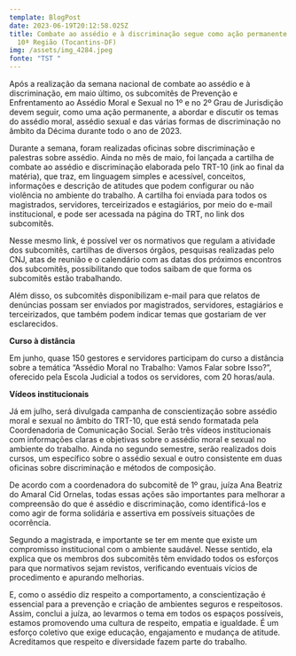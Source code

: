 ```yaml
---
template: BlogPost
date: 2023-06-19T20:12:58.025Z
title: Combate ao assédio e à discriminação segue como ação permanente do TRT da
  10ª Região (Tocantins-DF)
img: /assets/img_4284.jpeg
fonte: "TST "
---
```

Após a realização da semana nacional de combate ao assédio e à discriminação, em maio último, os subcomitês de Prevenção e Enfrentamento ao Assédio Moral e Sexual no 1º e no 2º Grau de Jurisdição devem seguir, como uma ação permanente, a abordar e discutir os temas do assédio moral, assédio sexual e das várias formas de discriminação no âmbito da Décima durante todo o ano de 2023.

Durante a semana, foram realizadas oficinas sobre discriminação e palestras sobre assédio. Ainda no mês de maio, foi lançada a cartilha de combate ao assédio e discriminação elaborada pelo TRT-10 (ink ao final da matéria), que traz, em linguagem simples e acessível, conceitos, informações e descrição de atitudes que podem configurar ou não violência no ambiente do trabalho. A cartilha foi enviada para todos os magistrados, servidores, terceirizados e estagiários, por meio do e-mail institucional, e pode ser acessada na página do TRT, no link dos subcomitês.

Nesse mesmo link, é possível ver os normativos que regulam a atividade dos subcomitês, cartilhas de diversos órgãos, pesquisas realizadas pelo CNJ, atas de reunião e o calendário com as datas dos próximos encontros dos subcomitês, possibilitando que todos saibam de que forma os subcomitês estão trabalhando.

Além disso, os subcomitês disponibilizam e-mail para que relatos de denúncias possam ser enviados por magistrados, servidores, estagiários e terceirizados, que também podem indicar temas que gostariam de ver esclarecidos.

**Curso à distância**

Em junho, quase 150 gestores e servidores participam do curso a distância sobre a temática “Assédio Moral no Trabalho: Vamos Falar sobre Isso?”, oferecido pela Escola Judicial a todos os servidores, com 20 horas/aula.

**Vídeos institucionais**

Já em julho, será divulgada campanha de conscientização sobre assédio moral e sexual no âmbito do TRT-10, que está sendo formatada pela Coordenadoria de Comunicação Social. Serão três vídeos institucionais com informações claras e objetivas sobre o assédio moral e sexual no ambiente do trabalho. Ainda no segundo semestre, serão realizados dois cursos, um específico sobre o assédio sexual e outro consistente em duas oficinas sobre discriminação e métodos de composição.

De acordo com a coordenadora do subcomitê de 1º grau, juíza Ana Beatriz do Amaral Cid Ornelas, todas essas ações são importantes para melhorar a compreensão do que é assédio e discriminação, como identificá-los e como agir de forma solidária e assertiva em possíveis situações de ocorrência.

Segundo a magistrada, e importante se ter em mente que existe um compromisso institucional com o ambiente saudável. Nesse sentido, ela explica que os membros dos subcomitês têm envidado todos os esforços para que normativos sejam revistos, verificando eventuais vícios de procedimento e apurando melhorias.

E, como o assédio diz respeito a comportamento, a conscientização é essencial para a prevenção e criação de ambientes seguros e respeitosos. Assim, conclui a juíza, ao levarmos o tema em todos os espaços possíveis, estamos promovendo uma cultura de respeito, empatia e igualdade. É um esforço coletivo que exige educação, engajamento e mudança de atitude. Acreditamos que respeito e diversidade fazem parte do trabalho.